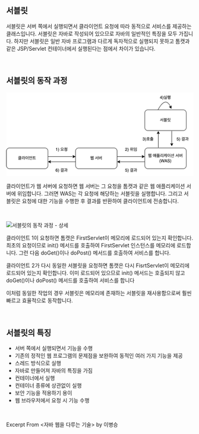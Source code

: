 ## 서블릿
서블릿은 서버 쪽에서 실행되면서 클라이언트 요청에 따라 동적으로 서비스를 제공하는 클래스입니다. 서블릿은 자바로 작성되어 있으므로 자바의 일반적인 특징을 모두 가집니다. 하지만 서블릿은 일반 자바 프로그램과 다르게 독자적으로 실행되지 못하고 톰캣과 같은 JSP/Servlet 컨테이너에서 실행된다는 점에서 차이가 있습니다.

&nbsp;

## 서블릿의 동작 과정

![서블릿의 동작 과정](../images/servlet-whole-process.png)

클라이언트가 웹 서버에 요청하면 웹 서버는 그 요청을 톰캣과 같은 웹 애플리케이션 서버에 위임합니다. 그러면 WAS는 각 요청에 해당하는 서블릿을 실행합니다. 그리고 서블릿은 요청에 대한 기능을 수행한 후 결과를 반환하여 클라이언트에 전송합니다.

&nbsp;

![서블릿의 동작 과정 - 상세](../images/servlet-process-detail.png)

클라이언트 1이 요청하면 톰캣은 FirstServlet이 메모리에 로드되어 있는지 확인합니다. 최초의 요청이므로 init() 메서드를 호출하여 FirstServlet 인스턴스를 메모리에 로드합니다. 그런 다음 doGet()이나 doPost() 메서드를 호출하여 서비스를 합니다.

클라이언트 2가 다시 동일한 서블릿을 요청하면 톰캣은 다시 FisrtServlet이 메모리에 로드되어 있는지 확인합니다. 이미 로드되어 있으므로 init() 메서드는 호출되지 않고 doGet()이나 doPost() 메서드를 호출하여 서비스를 합니다

이처럼 동일한 작업의 경우 서블릿은 메모리에 존재하는 서블릿을 재사용함으로써 훨씬 빠르고 효율적으로 동작합니다.

&nbsp;

## 서블릿의 특징

- 서버 쪽에서 실행되면서 기능을 수행
- 기존의 정적인 웹 프로그램의 문제점을 보완하여 동적인 여러 가지 기능을 제공
- 스레드 방식으로 실행
- 자바로 만들어져 자바의 특징을 가짐
- 컨테이너에서 실행
- 컨테이너 종류에 상관없이 실행
- 보안 기능을 적용하기 용이
- 웹 브라우저에서 요청 시 기능 수행

&nbsp;

Excerpt From <자바 웹을 다루는 기술> by 이병승